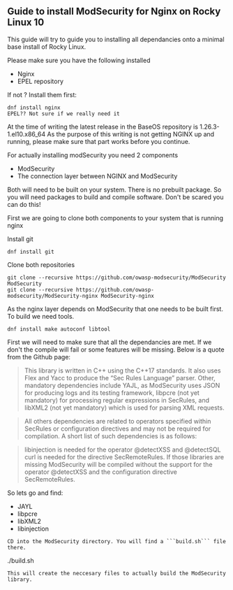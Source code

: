 ## Guide to install ModSecurity for Nginx on Rocky Linux 10

This guide will try to guide you to installing all dependancies onto a minimal base install of Rocky Linux. 

Please make sure you have the following installed 

- Nginx
- EPEL repository

If not ? Install them first:

```
dnf install nginx
EPEL?? Not sure if we really need it
```
At the time of writing the latest release in the BaseOS repository is 1.26.3-1.el10.x86_64
As the purpose of this writing is not getting NGINX up and running, please make sure that part works before you continue.

For actually installing modSecurity you need 2 components

- ModSecurity
- The connection layer between NGINX and ModSecurity

Both will need to be built on your system. There is no prebuilt package. So you will need packages to build and compile software. Don't be scared you can do this!

First we are going to clone both components to your system that is running nginx

Install git
```
dnf install git
```
Clone both repositories
```
git clone --recursive https://github.com/owasp-modsecurity/ModSecurity ModSecurity
git clone --recursive https://github.com/owasp-modsecurity/ModSecurity-nginx ModSecurity-nginx
```
As the nginx layer depends on ModSecurity that one needs to be built first. To build we need tools.
```
dnf install make autoconf libtool
```
First we will need to make sure that all the dependancies are met. If we don't the compile will fail or some features will be missing. Below is a quote from the Github page: 

> This library is written in C++ using the C++17 standards. It also uses Flex and Yacc to produce the “Sec Rules Language” parser. Other, mandatory dependencies include YAJL, as ModSecurity uses JSON for producing logs and its testing framework, libpcre (not yet mandatory) for processing regular expressions in SecRules, and libXML2 (not yet mandatory) which is used for parsing XML requests.

> All others dependencies are related to operators specified within SecRules or configuration directives and may not be required for compilation. A short list of such dependencies is as follows:

> libinjection is needed for the operator @detectXSS and @detectSQL
> curl is needed for the directive SecRemoteRules.
> If those libraries are missing ModSecurity will be compiled without the support for the operator @detectXSS and the configuration directive SecRemoteRules.

So lets go and find:
- JAYL
- libpcre
- libXML2
- libinjection

```
CD into the ModSecurity directory. You will find a ```build.sh``` file there. 
```
./build.sh
```
This will create the neccesary files to actually build the ModSecurity library. 

